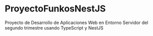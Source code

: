 # ProyectoFunkosNestJS
Proyecto de Desarrollo de Aplicaciones Web en Entorno Servidor del segundo trimestre usando TypeScript y NestJS
